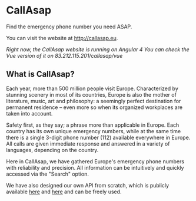 # CallAsap

Find the emergency phone number you need ASAP.

You can visit the website at http://callasap.eu.

*Right now, the CallAsap website is running on Angular 4*
*You can check the Vue version of it on 83.212.115.201/callasap/vue*

## What is CallAsap?

Each year, more than 500 million people visit Europe. Characterized by stunning scenery in most of its countries, Europe is also the mother of literature, music, art and philosophy: a seemingly perfect destination for permanent residence – even more so when its organized workplaces are taken into account.

Safety first, as they say; a phrase more than applicable in Europe. Each country has its own unique emergency numbers, while at the same time there is a single 3-digit phone number (112) available everywhere in Europe. All calls are given immediate response and answered in a variety of languages, depending on the country.

Here in CallAsap, we have gathered Europe's emergency phone numbers with reliability and precision. All information can be intuitively and quickly accessed via the "Search" option.

We have also designed our own API from scratch, which is publicly available [here](http://83.212.115.201/api/) and [here](https://github.com/gkamtzir/callAsap-API-PHP) and can be freely used.
